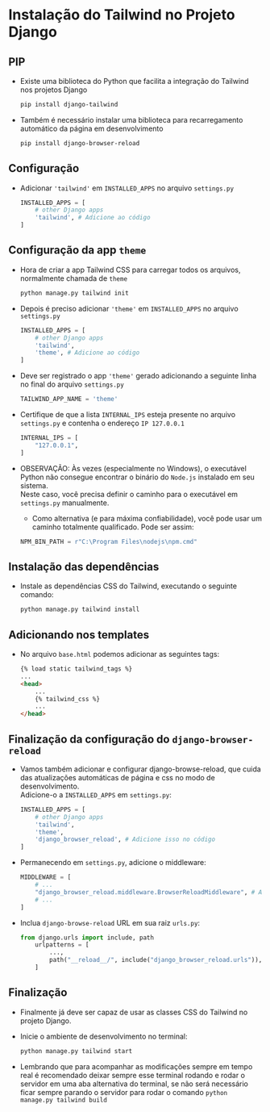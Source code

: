 # Instalação do Tailwind no Projeto Django

## PIP

- Existe uma biblioteca do Python que facilita a integração do Tailwind nos projetos Django
    ```bash
    pip install django-tailwind
    ```
- Também é necessário instalar uma biblioteca para recarregamento automático da página em desenvolvimento
    ```bash
    pip install django-browser-reload
    ```

## Configuração

- Adicionar `'tailwind'` em `INSTALLED_APPS` no arquivo `settings.py`
    ```py
    INSTALLED_APPS = [
        # other Django apps
        'tailwind', # Adicione ao código
    ]
    ```

## Configuração da app `theme`

- Hora de criar a app Tailwind CSS para carregar todos os arquivos, normalmente chamada de `theme`
    ```bash
    python manage.py tailwind init
    ```

- Depois é preciso adicionar `'theme'` em `INSTALLED_APPS` no arquivo `settings.py`
    ```py
    INSTALLED_APPS = [
        # other Django apps
        'tailwind',
        'theme', # Adicione ao código
    ]
    ```

- Deve ser registrado o app `'theme'` gerado adicionando a seguinte linha no final do arquivo `settings.py`
    ```py
    TAILWIND_APP_NAME = 'theme'
    ```

- Certifique de que a lista `INTERNAL_IPS` esteja presente no arquivo `settings.py` e contenha o endereço `IP 127.0.0.1`
    ```py
    INTERNAL_IPS = [
        "127.0.0.1",
    ]
    ```

- OBSERVAÇÃO: Às vezes (especialmente no Windows), o executável Python não consegue encontrar o binário do `Node.js` instalado em seu sistema. <br> Neste caso, você precisa definir o caminho para o executável em `settings.py` manualmente.
  - Como alternativa (e para máxima confiabilidade), você pode usar um caminho totalmente qualificado. Pode ser assim:
  ```py
  NPM_BIN_PATH = r"C:\Program Files\nodejs\npm.cmd"
  ```

## Instalação das dependências

- Instale as dependências CSS do Tailwind, executando o seguinte comando:
    ```bash
    python manage.py tailwind install
    ```

## Adicionando nos templates

- No arquivo `base.html` podemos adicionar as seguintes tags:
    ```html
    {% load static tailwind_tags %}
    ...
    <head>
        ...
        {% tailwind_css %}
        ...
    </head>
    ```

## Finalização da configuração do `django-browser-reload`

- Vamos também adicionar e configurar django-browse-reload, que cuida das atualizações automáticas de página e css no modo de desenvolvimento. <br> Adicione-o a `INSTALLED_APPS` em `settings.py`:
    ```py
    INSTALLED_APPS = [
        # other Django apps
        'tailwind',
        'theme',
        'django_browser_reload', # Adicione isso no código
    ]
    ```

- Permanecendo em `settings.py`, adicione o middleware:
    ```py
    MIDDLEWARE = [
        # ...
        "django_browser_reload.middleware.BrowserReloadMiddleware", # Adicione no código
        # ...
    ]
    ```

- Inclua `django-browse-reload` URL em sua raiz `urls.py`:
    ```py
    from django.urls import include, path
        urlpatterns = [
            ...,
            path("__reload__/", include("django_browser_reload.urls")), # Adicione esta linha no seu código
        ]
    ```

## Finalização

- Finalmente já deve ser capaz de usar as classes CSS do Tailwind no projeto Django.
- Inicie o ambiente de desenvolvimento no terminal:
    ```bash
    python manage.py tailwind start
    ```

- Lembrando que para acompanhar as modificações sempre em tempo real é recomendado deixar sempre esse terminal
rodando e rodar o servidor em uma aba alternativa do terminal, se não será necessário ficar sempre
parando o servidor para rodar o comando `python manage.py tailwind build`

